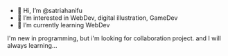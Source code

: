 - 👋 Hi, I’m @satriahanifu
- 👀 I’m interested in WebDev, digital illustration, GameDev
- 🌱 I’m currently learning WebDev

I'm new in programming, but i'm looking for collaboration project.
and I will always learning...
<!---
satriahanifu/satriahanifu is a ✨ special ✨ repository because its `README.md` (this file) appears on your GitHub profile.
You can click the Preview link to take a look at your changes.
--->
